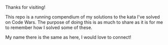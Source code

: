 Thanks for visiting! 

This repo is a running compendium of my solutions to the kata I've solved on Code Wars. The purpose of doing this is as much to share as it is for me to remember how I solved some of these. 

My name there is the same as here, I would love to connect! 
